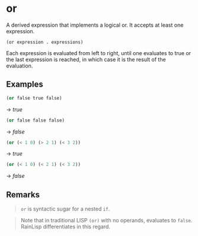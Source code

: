 # or
A derived expression that implements a logical or. It accepts at least one expression.
```
(or expression . expressions)
```
Each expression is evaluated from left to right, until one evaluates to true or the last expression is reached, in which case it is the result of the evaluation.

## Examples
```scheme
(or false true false)
```
-> *true*

```scheme
(or false false false)
```
-> *false*

```scheme
(or (< 1 0) (> 2 1) (< 3 2))
```
-> *true*

```scheme
(or (< 1 0) (< 2 1) (< 3 2))
```
-> *false*

## Remarks
> `or` is syntactic sugar for a nested `if`.

> Note that in traditional LISP `(or)` with no operands, evaluates to `false`. RainLisp differentiates in this regard.